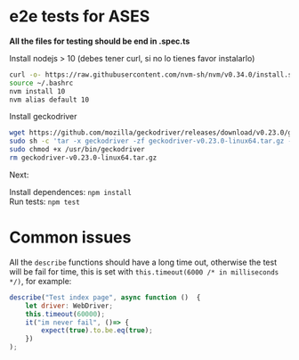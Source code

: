 # e2e tests for ASES 

**All the files for testing should be end in .spec.ts**

Install nodejs > 10 (debes tener curl, si no lo tienes favor instalarlo)
```bash
curl -o- https://raw.githubusercontent.com/nvm-sh/nvm/v0.34.0/install.sh | bash
source ~/.bashrc
nvm install 10
nvm alias default 10
```


Install geckodriver
```bash
wget https://github.com/mozilla/geckodriver/releases/download/v0.23.0/geckodriver-v0.23.0-linux64.tar.gz
sudo sh -c 'tar -x geckodriver -zf geckodriver-v0.23.0-linux64.tar.gz -O > /usr/bin/geckodriver'
sudo chmod +x /usr/bin/geckodriver
rm geckodriver-v0.23.0-linux64.tar.gz
```


Next:

Install dependences: `npm install`  
Run tests: `npm test`  

# Common issues
All the `describe` functions should have a long time out, otherwise the test will be fail for time, this is set with `this.timeout(6000 /* in milliseconds */)`, for example: 
```js
describe("Test index page", async function ()  {
    let driver: WebDriver;
    this.timeout(60000);
    it("im never fail", ()=> {
        expect(true).to.be.eq(true);
    })
);
```